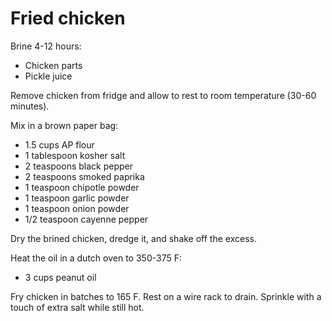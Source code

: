 Fried chicken
=============

Brine 4-12 hours:

- Chicken parts
- Pickle juice

Remove chicken from fridge and allow to rest to room temperature (30-60 minutes).

Mix in a brown paper bag:

- 1.5 cups AP flour
- 1 tablespoon kosher salt
- 2 teaspoons black pepper
- 2 teaspoons smoked paprika
- 1 teaspoon chipotle powder
- 1 teaspoon garlic powder
- 1 teaspoon onion powder
- 1/2 teaspoon cayenne pepper

Dry the brined chicken, dredge it, and shake off the excess.

Heat the oil in a dutch oven to 350-375 F:

- 3 cups peanut oil

Fry chicken in batches to 165 F. Rest on a wire rack to drain. Sprinkle with a touch of extra salt while still hot.
